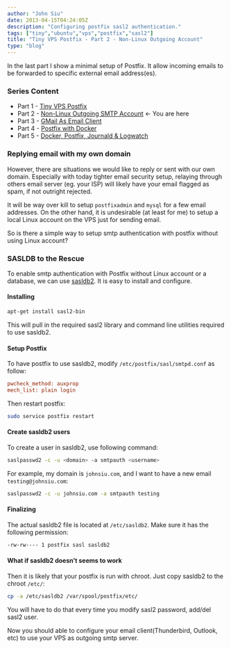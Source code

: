 ```yaml
---
author: "John Siu"
date: 2013-04-15T04:24:05Z
description: "Configuring postfix sasl2 authentication."
tags: ["tiny","ubuntu","vps","postfix","sasl2"]
title: "Tiny VPS Postfix - Part 2 - Non-Linux Outgoing Account"
type: "blog"
---
```


In the last part I show a minimal setup of Postfix. It allow incoming emails to be forwarded to specific external email address(es).
<!--more-->

### Series Content

- Part 1 - [Tiny VPS Postfix](/blog/tiny-vps-postfix/)
- Part 2 - [Non-Linux Outgoing SMTP Account](/blog/tiny-vps-postfix-p2-smtp-account/) <- You are here
- Part 3 - [GMail As Email Client](/blog/tiny-vps-postfix-p3-gmail/)
- Part 4 - [Postfix with Docker](/blog/tiny-vps-postfix-docker/)
- Part 5 - [Docker, Postfix, Journald & Logwatch](/blog/docker-postfix-journald/)

### Replying email with my own domain

However, there are situations we would like to reply or sent with our own domain. Especially with today tighter email security setup, relaying through others email server (eg. your ISP) will likely have your email flagged as spam, if not outright rejected.

It will be way over kill to setup `postfixadmin` and `mysql` for a few email addresses. On the other hand, it is undesirable (at least for me) to setup a local Linux account on the VPS just for sending email.

So is there a simple way to setup smtp authentication with postfix without using Linux account?

### SASLDB to the Rescue

To enable smtp authentication with Postfix without Linux account or a database, we can use [sasldb2](http://www.postfix.org/SASL_README.html#auxprop_sasldb). It is easy to install and configure.

#### Installing

```sh
apt-get install sasl2-bin
```

This will pull in the required sasl2 library and command line utilities required to use sasldb2.

#### Setup Postfix

To have postfix to use sasldb2, modify `/etc/postfix/sasl/smtpd.conf` as follow:

```ini
pwcheck_method: auxprop
mech_list: plain login
```

Then restart postfix:

```sh
sudo service postfix restart
```

#### Create sasldb2 users

To create a user in sasldb2, use following command:

```sh
saslpasswd2 -c -u <domain> -a smtpauth <username>
```

For example, my domain is `johnsiu.com`, and I want to have a new email `testing@johnsiu.com`:

```sh
saslpasswd2 -c -u johnsiu.com -a smtpauth testing
```

#### Finalizing

The actual sasldb2 file is located at `/etc/sasldb2`. Make sure it has the following permission:

```sh
-rw-rw---- 1 postfix sasl sasldb2
```

#### What if sasldb2 doesn’t seems to work

Then it is likely that your postfix is run with chroot. Just copy sasldb2 to the chroot `/etc/`:

```sh
cp -a /etc/sasldb2 /var/spool/postfix/etc/
```

You will have to do that every time you modify sasl2 password, add/del sasl2 user.

Now you should able to configure your email client(Thunderbird, Outlook, etc) to use your VPS as outgoing smtp server.
